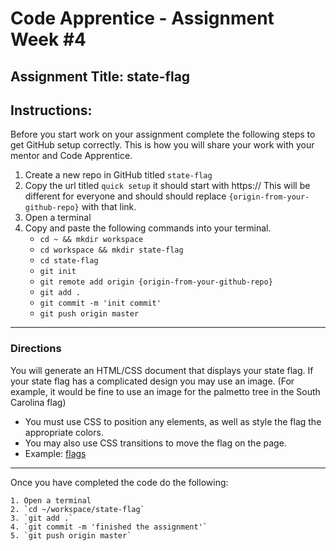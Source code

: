 # Code Apprentice - Assignment Week #4

## Assignment Title: state-flag

## Instructions:
Before you start work on your assignment complete the following steps to get GitHub setup correctly. This is how you will share your work with your mentor and Code Apprentice.

1. Create a new repo in GitHub titled `state-flag`
1. Copy the url titled `quick setup` it should start with https:// This will be different for everyone and should should replace `{origin-from-your-github-repo}` with that link.
1. Open a terminal
1. Copy and paste the following commands into your terminal.
	- `cd ~ && mkdir workspace`
	- `cd workspace && mkdir state-flag`
	- `cd state-flag`
	- `git init`
	- `git remote add origin {origin-from-your-github-repo}`
	- `git add .`
	- `git commit -m 'init commit'`
	- `git push origin master`

---

### Directions

You will generate an HTML/CSS document that displays your state flag. If your state flag has a complicated design you may use an image. (For example, it would be fine to use an image for the palmetto tree in the South Carolina flag)
- You must use CSS to position any elements, as well as style the flag the appropriate colors.
- You may also use CSS transitions to move the flag on the page.
- Example: [flags](https://pixelastic.github.io/css-flags/)

---

Once you have completed the code do the following:

    1. Open a terminal
    2. `cd ~/workspace/state-flag`
    3. `git add .`
    4. `git commit -m 'finished the assignment'`
    5. `git push origin master`
